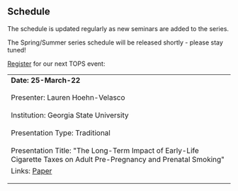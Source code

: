 ## Schedule

The schedule is updated regularly as new seminars are added to the series. 

The Spring/Summer series schedule will be released shortly - please stay tuned!

[Register](https://gsu-edu.zoom.us/webinar/register/WN_QBxCQ1owTFumB3iTSzPAjA) for our next TOPS event:

<table width="100%" cellspacing="5" cellpadding="5">
<tr>
  <td colspan="2" height="40" valign="top" class="session"><strong>Date: 25-March-22</strong></td>
</tr>
<tr>
  <td colspan="2" height="40" valign="top" class="chair">Presenter: Lauren Hoehn-Velasco</td>
</tr>
<tr>
  <td colspan="2" height="40" valign="top" class="chair">Institution: Georgia State University</td>
</tr>
<tr>
  <td colspan="2" height="40" valign="top" class="chair">Presentation Type: Traditional</td>
</tr>
<tr>
   <td height="30" valign="top" class="paper">Presentation Title: "The Long-Term Impact of Early-Life Cigarette Taxes on Adult Pre-Pregnancy and Prenatal Smoking"</td>
</tr>
<tr>
  <td colspan="2" height="40" valign="top" class="registration">Links: <a href="https://papers.ssrn.com/sol3/papers.cfm?abstract_id=3900151">Paper</a></td>
</tr>
</table>
